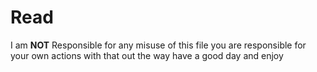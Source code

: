 # Read
I am **NOT** Responsible for any misuse of this file you are responsible for your own actions with that out the way have a good day and enjoy